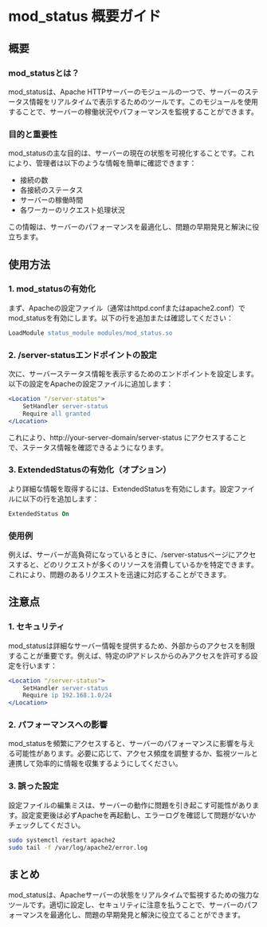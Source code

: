 # mod_status 概要ガイド

## 概要

### mod_statusとは？
mod_statusは、Apache HTTPサーバーのモジュールの一つで、サーバーのステータス情報をリアルタイムで表示するためのツールです。このモジュールを使用することで、サーバーの稼働状況やパフォーマンスを監視することができます。

### 目的と重要性
mod_statusの主な目的は、サーバーの現在の状態を可視化することです。これにより、管理者は以下のような情報を簡単に確認できます：
- 接続の数
- 各接続のステータス
- サーバーの稼働時間
- 各ワーカーのリクエスト処理状況

この情報は、サーバーのパフォーマンスを最適化し、問題の早期発見と解決に役立ちます。

## 使用方法

### 1. mod_statusの有効化
まず、Apacheの設定ファイル（通常はhttpd.confまたはapache2.conf）でmod_statusを有効にします。以下の行を追加または確認してください：

```apache
LoadModule status_module modules/mod_status.so
```

### 2. /server-statusエンドポイントの設定
次に、サーバーステータス情報を表示するためのエンドポイントを設定します。以下の設定をApacheの設定ファイルに追加します：

```apache
<Location "/server-status">
    SetHandler server-status
    Require all granted
</Location>
```

これにより、http://your-server-domain/server-status にアクセスすることで、ステータス情報を確認できるようになります。

### 3. ExtendedStatusの有効化（オプション）
より詳細な情報を取得するには、ExtendedStatusを有効にします。設定ファイルに以下の行を追加します：

```apache
ExtendedStatus On
```

### 使用例
例えば、サーバーが高負荷になっているときに、/server-statusページにアクセスすると、どのリクエストが多くのリソースを消費しているかを特定できます。これにより、問題のあるリクエストを迅速に対応することができます。

## 注意点

### 1. セキュリティ
mod_statusは詳細なサーバー情報を提供するため、外部からのアクセスを制限することが重要です。例えば、特定のIPアドレスからのみアクセスを許可する設定を行います：

```apache
<Location "/server-status">
    SetHandler server-status
    Require ip 192.168.1.0/24
</Location>
```

### 2. パフォーマンスへの影響
mod_statusを頻繁にアクセスすると、サーバーのパフォーマンスに影響を与える可能性があります。必要に応じて、アクセス頻度を調整するか、監視ツールと連携して効率的に情報を収集するようにしてください。

### 3. 誤った設定
設定ファイルの編集ミスは、サーバーの動作に問題を引き起こす可能性があります。設定変更後は必ずApacheを再起動し、エラーログを確認して問題がないかチェックしてください。

```bash
sudo systemctl restart apache2
sudo tail -f /var/log/apache2/error.log
```

## まとめ
mod_statusは、Apacheサーバーの状態をリアルタイムで監視するための強力なツールです。適切に設定し、セキュリティに注意を払うことで、サーバーのパフォーマンスを最適化し、問題の早期発見と解決に役立てることができます。